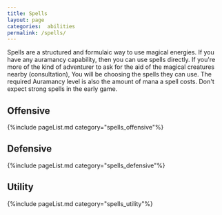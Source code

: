 ```yaml
---
title: Spells
layout: page
categories:  abilities
permalink: /spells/
---
```


Spells are a structured and formulaic way to use magical energies. If you have any auramancy capability, then you can use spells directly. If you're more of the kind of adventurer to ask for the aid of the magical creatures nearby (consultation), You will be choosing the spells they can use. The required Auramancy level is also the amount of mana a spell costs. Don't expect strong spells in the early game.
## Offensive
{%include pageList.md category="spells_offensive"%}
## Defensive
{%include pageList.md category="spells_defensive"%}
## Utility
{%include pageList.md category="spells_utility"%}
